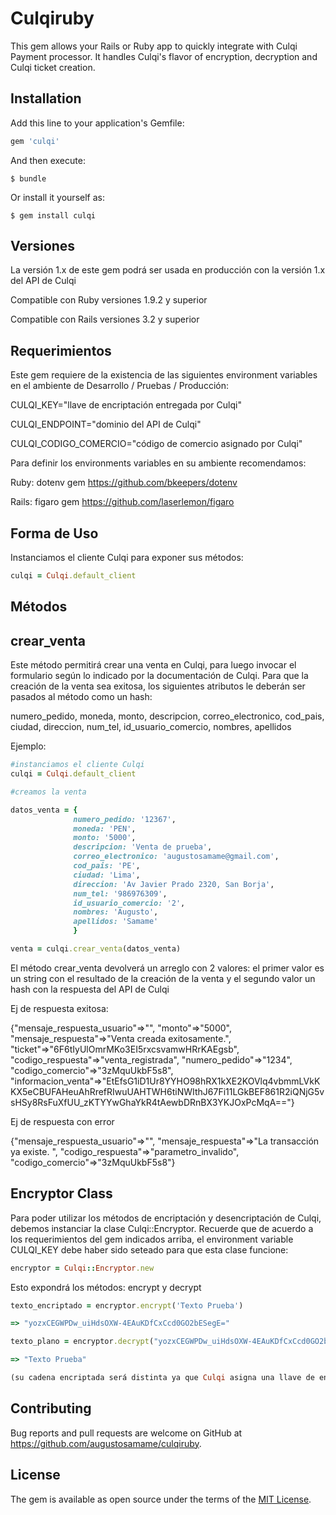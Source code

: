# Culqiruby

This gem allows your Rails or Ruby app to quickly integrate with Culqi Payment processor. It handles Culqi's flavor of encryption, decryption and Culqi ticket creation.

## Installation

Add this line to your application's Gemfile:

```ruby
gem 'culqi'
```

And then execute:

    $ bundle

Or install it yourself as:

    $ gem install culqi

## Versiones

La versión 1.x de este gem podrá ser usada en producción con la versión 1.x del API de Culqi

Compatible con Ruby versiones 1.9.2 y superior

Compatible con Rails versiones 3.2 y superior


## Requerimientos

Este gem requiere de la existencia de las siguientes environment variables en el ambiente de Desarrollo / Pruebas / Producción:

CULQI_KEY="llave de encriptación entregada por Culqi"

CULQI_ENDPOINT="dominio del API de Culqi"

CULQI_CODIGO_COMERCIO="código de comercio asignado por Culqi"



Para definir los environments variables en su ambiente recomendamos:


Ruby:
dotenv gem
https://github.com/bkeepers/dotenv


Rails:
figaro gem
https://github.com/laserlemon/figaro


## Forma de Uso

Instanciamos el cliente Culqi para exponer sus métodos:

```ruby
culqi = Culqi.default_client
```

## Métodos

## crear_venta

Este método permitirá crear una venta en Culqi, para luego invocar el formulario según lo indicado por la documentación de Culqi.
Para que la creación de la venta sea exitosa, los siguientes atributos le deberán ser pasados al método como un hash:

numero_pedido, moneda, monto, descripcion, correo_electronico, cod_pais, ciudad, direccion, num_tel, id_usuario_comercio, nombres, apellidos

Ejemplo:

```ruby
#instanciamos el cliente Culqi
culqi = Culqi.default_client

#creamos la venta

datos_venta = {
              numero_pedido: '12367',
              moneda: 'PEN',
              monto: '5000',
              descripcion: 'Venta de prueba',
              correo_electronico: 'augustosamame@gmail.com',
              cod_pais: 'PE',
              ciudad: 'Lima',
              direccion: 'Av Javier Prado 2320, San Borja',
              num_tel: '986976309',
              id_usuario_comercio: '2',
              nombres: 'Augusto',
              apellidos: 'Samame'
              }

venta = culqi.crear_venta(datos_venta)

```

El método crear_venta devolverá un arreglo con 2 valores: el primer valor es un string con el resultado de la creación de la venta y el segundo valor un hash con la respuesta del API de Culqi

Ej de respuesta exitosa:

{"mensaje_respuesta_usuario"=>"", "monto"=>"5000", "mensaje_respuesta"=>"Venta creada exitosamente.", "ticket"=>"6F6tIyUlOmrMKo3EI5rxcsvamwHRrKAEgsb", "codigo_respuesta"=>"venta_registrada", "numero_pedido"=>"1234", "codigo_comercio"=>"3zMquUkbF5s8", "informacion_venta"=>"EtEfsG1iD1Ur8YYHO98hRX1kXE2KOVlq4vbmmLVkKKX5eCBUFAHeuAhRrefRIwuUAHTWH6tiNWIthJ67Fi11LGkBEF861R2iQNjG5vsHSy8RsFuXfUU_zKTYYwGhaYkR4tAewbDRnBX3YKJOxPcMqA=="}


Ej de respuesta con error

{"mensaje_respuesta_usuario"=>"", "mensaje_respuesta"=>"La transacción ya existe. ", "codigo_respuesta"=>"parametro_invalido", "codigo_comercio"=>"3zMquUkbF5s8"}


## Encryptor Class

Para poder utilizar los métodos de encriptación y desencriptación de Culqi, debemos instanciar la clase Culqi::Encryptor.
Recuerde que de acuerdo a los requerimientos del gem indicados arriba, el environment variable CULQI_KEY debe haber sido seteado para que esta clase funcione:


```ruby
encryptor = Culqi::Encryptor.new
```

Esto expondrá los métodos: encrypt y decrypt

```ruby
texto_encriptado = encryptor.encrypt('Texto Prueba')

=> "yozxCEGWPDw_uiHdsOXW-4EAuKDfCxCcd0GO2bESegE="

texto_plano = encryptor.decrypt("yozxCEGWPDw_uiHdsOXW-4EAuKDfCxCcd0GO2bESegE=")

=> "Texto Prueba"

(su cadena encriptada será distinta ya que Culqi asigna una llave de encriptación distinta a cada cliente)
```


## Contributing

Bug reports and pull requests are welcome on GitHub at https://github.com/augustosamame/culqiruby.


## License

The gem is available as open source under the terms of the [MIT License](http://opensource.org/licenses/MIT).
